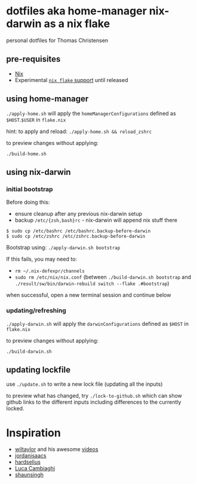 # dotfiles aka home-manager nix-darwin as a nix flake

personal dotfiles for Thomas Christensen

## pre-requisites

- [Nix](https://nixos.org/manual/nix/stable/#chap-installation)
- Experimental [`nix flake` support](https://nixos.wiki/wiki/flakes#Installing_flakes) until released

## using home-manager

`./apply-home.sh` will apply the `homeManagerConfigurations` defined as `$HOST`.`$USER` in `flake.nix`

hint: to apply and reload: `./apply-home.sh && reload_zshrc`

to preview changes without applying:

`./build-home.sh`

## using nix-darwin

### initial bootstrap

Before doing this:
- ensure cleanup after any previous nix-darwin setup
- backup `/etc/{zsh,bash}rc` - nix-darwin will append nix stuff there
```
$ sudo cp /etc/bashrc /etc/bashrc.backup-before-darwin
$ sudo cp /etc/zshrc /etc/zshrc.backup-before-darwin
```

Bootstrap using: `./apply-darwin.sh bootstrap`

If this fails, you may need to:
- `rm ~/.nix-defexpr/channels`
- `sudo rm /etc/nix/nix.conf` (between `./build-darwin.sh bootstrap` and `./result/sw/bin/darwin-rebuild switch --flake .#bootstrap`)

when successful, open a new terminal session and continue below

### updating/refreshing

`./apply-darwin.sh` will apply the `darwinConfigurations` defined as `$HOST` in `flake.nix`

to preview changes without applying:

`./build-darwin.sh`

## updating lockfile

use `./update.sh` to write a new lock file (updating all the inputs)

to preview what has changed, try `./lock-to-github.sh` which can show github links to the different inputs including differences to the currently locked.

# Inspiration

- [wiltaylor](https://github.com/wiltaylor/dotfiles) and his awesome [videos](https://www.youtube.com/watch?v=QKoQ1gKJY5A)
- [jordanisaacs](https://github.com/jordanisaacs/dotfiles)
- [hardselius](https://github.com/hardselius/dotfiles)
- [Luca Cambiaghi](https://www.lucacambiaghi.com/nixpkgs/readme.html)
- [shaunsingh](https://github.com/shaunsingh/nix-darwin-dotfiles/)
